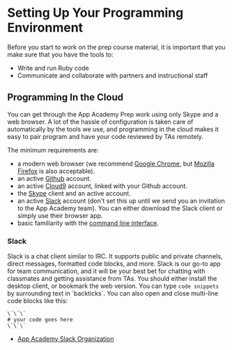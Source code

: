 # Setting Up Your Programming Environment

Before you start to work on the prep course material, it is important
that you make sure that you have the tools to:
* Write and run Ruby code
* Communicate and collaborate with partners and instructional staff

## Programming In the Cloud

You can get through the App Academy Prep work using only Skype and a web
browser. A lot of the hassle of configuration is taken care of
automatically by the tools we use, and programming in the cloud makes it
easy to pair program and have your code reviewed by TAs remotely.

The minimum requirements are:
* a modern web browser (we recommend [Google Chrome][chrome], but
  [Mozilla Firefox][firefox] is also acceptable).
* an active [Github][github] account.
* an active [Cloud9][cloud9] account, linked with your Github account.
* the [Skype][skype] client and an active account.
* an active [Slack](#slack) account (don't set this up until we send you
  an invitation to the App Academy team). You can either download the
  Slack client or simply use their browser app.
* basic familiarity with the [command line interface][cli-hardway].

[chrome]: http://www.google.com/chrome/
[firefox]: http://www.mozilla.org/firefox-download/
[github]: https://github.com/
[cloud9]: ./cloud9/
[skype]: http://www.skype.com/
[cli-hardway]: http://cli.learncodethehardway.org/book/

### Slack

Slack is a chat client similar to IRC. It supports public and private
channels, direct messages, formatted code blocks, and more. Slack is
our go-to app for team communication, and it will be your best bet for
chatting with classmates and getting assistance from TAs. You should
either install the desktop client, or bookmark the web version. You can
type `code snippets` by surrounding text in \`backticks\`. You can also
open and close multi-line code blocks like this:

```
\`\`\`
# your code goes here
\`\`\`
```

* [App Academy Slack Organization][aa-slack]

[aa-slack]: https://app-academy.slack.com/
